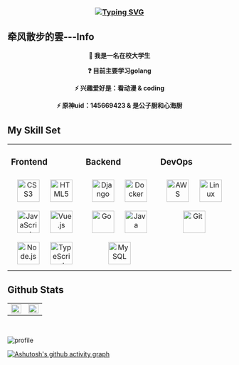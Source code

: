 ### <div align="center">[![Typing SVG](https://readme-typing-svg.herokuapp.com?font=Fira+Code&weight=900&size=24&pause=1000&width=435&height=51&lines=%E4%B8%96%E4%BA%BA%E9%81%93%E4%BD%A0%E8%BD%BB%E7%8B%82%EF%BC%8C%E5%8F%AF%E4%BD%A0%E6%9C%AC%E5%B0%B1%E5%B9%B4%E5%B0%91%EF%BC%81)](https://git.io/typing-svg)</div>  
 

<!--
**Kiritoabc/Kiritoabc** is a ✨ _special_ ✨ repository because its `README.md` (this file) appears on your GitHub profile.

Here are some ideas to get you started:

- 🔭 I’m currently working on ...
- 🌱 I’m currently learning ...
- 👯 I’m looking to collaborate on ...
- 🤔 I’m looking for help with ...
- 💬 Ask me about ...
- 📫 How to reach me: ...
- 😄 Pronouns: ...
- ⚡ Fun fact: ...
-->

## 牵风散步的雲---Info 
 **<div align="center">🌱      我是一名在校大学生</div>**

 **<div align="center">❓       目前主要学习golang </div>**

 **<div align="center">⚡      兴趣爱好是：看动漫 & coding</div>**
 
 **<div align="center">⚡      原神uid：145669423 & 是公子厨和心海厨</div>**


## My Skill Set  
<table><tr><td valign="top" width="33%">



### Frontend  
<div align="center">  
<a href="https://www.w3schools.com/css/" target="_blank"><img style="margin: 10px" src="https://profilinator.rishav.dev/skills-assets/css3-original-wordmark.svg" alt="CSS3" height="50" /></a>  
<a href="https://en.wikipedia.org/wiki/HTML5" target="_blank"><img style="margin: 10px" src="https://profilinator.rishav.dev/skills-assets/html5-original-wordmark.svg" alt="HTML5" height="50" /></a>  
<a href="https://www.javascript.com/" target="_blank"><img style="margin: 10px" src="https://profilinator.rishav.dev/skills-assets/javascript-original.svg" alt="JavaScript" height="50" /></a>  
<a href="https://vuejs.org/" target="_blank"><img style="margin: 10px" src="https://profilinator.rishav.dev/skills-assets/vuejs-original-wordmark.svg" alt="Vue.js" height="50" /></a>  
<a href="https://nodejs.org/" target="_blank"><img style="margin: 10px" src="https://profilinator.rishav.dev/skills-assets/nodejs-original-wordmark.svg" alt="Node.js" height="50" /></a>  
<a href="https://www.typescriptlang.org/" target="_blank"><img style="margin: 10px" src="https://profilinator.rishav.dev/skills-assets/typescript-original.svg" alt="TypeScript" height="50" /></a>  
</div>

</td><td valign="top" width="33%">



### Backend  
<div align="center">  
<a href="https://www.djangoproject.com/" target="_blank"><img style="margin: 10px" src="https://profilinator.rishav.dev/skills-assets/django-original.svg" alt="Django" height="50" /></a>  
<a href="https://www.docker.com/" target="_blank"><img style="margin: 10px" src="https://profilinator.rishav.dev/skills-assets/docker-original-wordmark.svg" alt="Docker" height="50" /></a>  
<a href="https://go.dev/" target="_blank"><img style="margin: 10px" src="https://profilinator.rishav.dev/skills-assets/go-original.svg" alt="Go" height="50" /></a>  
<a href="https://www.java.com/" target="_blank"><img style="margin: 10px" src="https://profilinator.rishav.dev/skills-assets/java-original-wordmark.svg" alt="Java" height="50" /></a>  
<a href="https://www.mysql.com/" target="_blank"><img style="margin: 10px" src="https://profilinator.rishav.dev/skills-assets/mysql-original-wordmark.svg" alt="MySQL" height="50" /></a>  
</div>

</td><td valign="top" width="33%">



### DevOps  
<div align="center">  
<a href="https://aws.amazon.com/" target="_blank"><img style="margin: 10px" src="https://profilinator.rishav.dev/skills-assets/amazonwebservices-original-wordmark.svg" alt="AWS" height="50" /></a>  
<a href="https://www.linux.org/" target="_blank"><img style="margin: 10px" src="https://profilinator.rishav.dev/skills-assets/linux-original.svg" alt="Linux" height="50" /></a>  
<a href="https://github.com/" target="_blank"><img style="margin: 10px" src="https://profilinator.rishav.dev/skills-assets/git-scm-icon.svg" alt="Git" height="50" /></a>  
</div>

</td></tr></table>  

## Github Stats  

<table><tr><td valign="top" width="50%">

<img src="https://github-readme-stats.vercel.app/api?username=Kiritoabc&show_icons=true&count_private=true&hide_border=true" align="left" style="width: 100%" />

</td><td valign="top" width="50%">

<img src="https://github-readme-stats.vercel.app/api/top-langs/?username=Kiritoabc&hide_border=true&layout=compact" align="left" style="width: 100%" />

</td></tr></table>  

<br/>  

![profile](https://github-profile-trophy.vercel.app/?username=Kiritoabc&theme=algolia&column=8)

[![Ashutosh's github activity graph](https://github-readme-activity-graph.vercel.app/graph?username=Kiritoabc&bg_color=e2e8e9&color=1f26e5&line=f2ea02&point=ff0000&area=true&hide_border=true)](https://github.com/ashutosh00710/github-readme-activity-graph)


